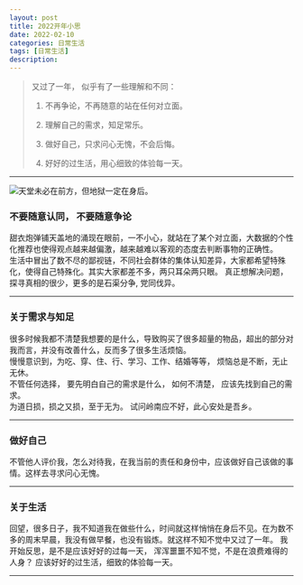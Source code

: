 ```yaml
---
layout: post
title: 2022开年小思
date: 2022-02-10
categories: 日常生活
tags: [日常生活]
description: 
---
```

> 又过了一年， 似乎有了一些理解和不同：
>
> 1. 不再争论，不再随意的站在任何对立面。
>
> 2. 理解自己的需求，知足常乐。
>
> 3. 做好自己，只求问心无愧，不会后悔。
>
> 4. 好好的过生活，用心细致的体验每一天。

****


![天堂未必在前方，但地狱一定在身后。](https://pic3.zhimg.com/d1b405e49a0136978b1492168245a3e8_r.jpg)

### 不要随意认同， 不要随意争论
甜衣炮弹铺天盖地的涌现在眼前，一不小心，就站在了某个对立面，大数据的个性化推荐也使得观点越来越偏激，越来越难以客观的态度去判断事物的正确性。  
生活中冒出了数不尽的鄙视链，不同社会群体的集体认知差异，大家都希望特殊化，使得自己特殊化。其实大家都差不多，两只耳朵两只眼。
真正想解决问题，探寻真相的很少，更多的是石渠分争, 党同伐异。

****

### 关于需求与知足
很多时候我都不清楚我想要的是什么，导致购买了很多超量的物品，超出的部分对我而言，并没有改善什么，反而多了很多生活烦恼。  
慢慢意识到，为吃、穿、住、行、学习、工作、结婚等等， 烦恼总是不断，无止无休。  
不管任何选择， 要先明白自己的需求是什么， 如何不清楚， 应该先找到自己的需求。  
为道日损，损之又损，至于无为。 试问岭南应不好，此心安处是吾乡。

****

### 做好自己
不管他人评价我，怎么对待我，在我当前的责任和身份中，应该做好自己该做的事情。这样去寻求问心无愧。

****

### 关于生活
回望，很多日子，我不知道我在做些什么，时间就这样悄悄在身后不见。在为数不多的周末早晨，我没有做早餐，也没有锻炼。就这样不知不觉中又过了一年。
我开始反思，是不是应该好好的过每一天， 浑浑噩噩不知不觉，不是在浪费难得的人身？ 应该好好的过生活，细致的体验每一天。

****

